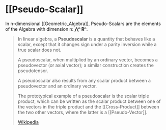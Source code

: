 
# [[Pseudo-Scalar]] 

In n-dimensional [[Geometric_Algebra]], 
Pseudo-Scalars are the 
elements of the Algebra with dimension n: __⋀ⁿ Rⁿ__.  


> In linear algebra, a **Pseudoscalar** is a quantity 
> that behaves like a scalar, 
> except that it changes sign under a parity inversion 
> while a true scalar does not.
>
> A pseudoscalar, when multiplied by an ordinary vector, 
> becomes a pseudovector (or axial vector); 
> a similar construction creates the pseudotensor.
>
> A pseudoscalar also results from any scalar product 
> between a pseudovector and an ordinary vector. 
> 
> The prototypical example of a pseudoscalar 
> is the scalar triple product, 
> which can be written as the scalar product 
> between one of the vectors in the triple product 
> and the [[Cross-Product]] between the two other vectors, 
> where the latter is a [[Pseudo-Vector]].
>
> [Wikipedia](https://en.wikipedia.org/wiki/Pseudoscalar)

